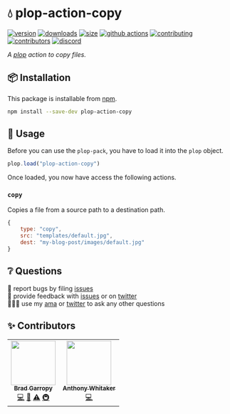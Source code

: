 # 💧 plop-action-copy

[![version][version-badge]][npm]
[![downloads][downloads-badge]][npm]
[![size][size-badge]][bundlephobia]
[![github actions][github-actions-badge]][github-actions]
[![contributing][contributing-badge]][contributing]
[![contributors][contributors-badge]][contributors]
[![discord][discord-badge]][discord]

_A [plop][plop] action to copy files._

## 📦 Installation

This package is installable from [npm][npm].

```bash
npm install --save-dev plop-action-copy
```

## 🥑 Usage

Before you can use the `plop-pack`, you have to load it into the `plop` object.

```javascript
plop.load("plop-action-copy")
```

Once loaded, you now have access the following actions.

### `copy`

Copies a file from a source path to a destination path.

```javascript
{
    type: "copy",
    src: "templates/default.jpg",
    dest: "my-blog-post/images/default.jpg"
}
```

## ❔ Questions

🐛 report bugs by filing [issues][issues]  
📢 provide feedback with [issues][issues] or on [twitter][twitter]  
🙋🏼‍♂️ use my [ama][ama] or [twitter][twitter] to ask any other questions

## ✨ Contributors

<!-- ALL-CONTRIBUTORS-LIST:START - Do not remove or modify this section -->
<!-- prettier-ignore-start -->
<!-- markdownlint-disable -->
<table>
  <tr>
    <td align="center"><a href="https://bradgarropy.com"><img src="https://avatars.githubusercontent.com/u/11336745?v=4?s=100" width="100px;" alt=""/><br /><sub><b>Brad Garropy</b></sub></a><br /><a href="https://github.com/bradgarropy/plop-action-copy/commits?author=bradgarropy" title="Code">💻</a> <a href="https://github.com/bradgarropy/plop-action-copy/commits?author=bradgarropy" title="Documentation">📖</a> <a href="https://github.com/bradgarropy/plop-action-copy/commits?author=bradgarropy" title="Tests">⚠️</a> <a href="#infra-bradgarropy" title="Infrastructure (Hosting, Build-Tools, etc)">🚇</a></td>
    <td align="center"><a href="https://anthonywhitaker.me"><img src="https://avatars.githubusercontent.com/u/581357?v=4?s=100" width="100px;" alt=""/><br /><sub><b>Anthony Whitaker</b></sub></a><br /><a href="https://github.com/bradgarropy/plop-action-copy/commits?author=AnthonyWhitaker" title="Code">💻</a></td>
  </tr>
</table>

<!-- markdownlint-restore -->
<!-- prettier-ignore-end -->

<!-- ALL-CONTRIBUTORS-LIST:END -->

[plop]: https://plopjs.com
[npm]: https://npmjs.com
[issues]: https://github.com/bradgarropy/plop-action-copy/issues
[twitter]: https://twitter.com/bradgarropy
[ama]: https://github.com/bradgarropy/ama
[version-badge]: https://img.shields.io/npm/v/plop-action-copy.svg?style=flat-square
[downloads-badge]: https://img.shields.io/npm/dt/plop-action-copy?style=flat-square
[size-badge]: https://img.shields.io/bundlephobia/minzip/plop-action-copy?style=flat-square
[github-actions-badge]: https://img.shields.io/github/workflow/status/bradgarropy/plop-action-copy/%F0%9F%9A%80%20release?style=flat-square
[contributing-badge]: https://img.shields.io/badge/PRs-welcome-success?style=flat-square
[contributors-badge]: https://img.shields.io/github/all-contributors/bradgarropy/plop-action-copy?style=flat-square
[discord-badge]: https://img.shields.io/discord/748196643140010015?style=flat-square
[bundlephobia]: https://bundlephobia.com/result?p=plop-action-copy
[github-actions]: https://github.com/bradgarropy/plop-action-copy/actions
[contributing]: https://github.com/bradgarropy/plop-action-countdown/blob/master/contributing.md
[contributors]: #-Contributors
[discord]: https://bradgarropy.com/discord
